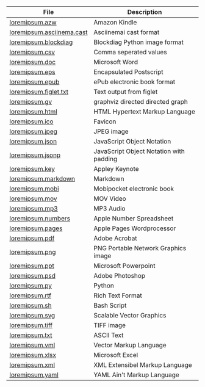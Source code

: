 | File | Description |
|------|-------------|
|[loremipsum.azw](loremipsum.azw)| Amazon Kindle |
|[loremipsum.asciinema.cast](loremipsum.asciinema.cast)| Asciinemai cast format |
|[loremipsum.blockdiag](loremipsum.blockdiag)| Blockdiag Python image format|
|[loremipsum.csv](loremipsum.csv)| Comma seperated values |
|[loremipsum.doc](loremipsum.doc)| Microsoft Word |
|[loremipsum.eps](loremipsum.eps)| Encapsulated Postscript |
|[loremipsum.epub](loremipsum.epub)| ePub electronic book format|
|[loremipsum.figlet.txt](loremipsum.figlet.txt)| Text output from figlet |
|[loremipsum.gv](loremipsum.gv)| graphviz directed directed graph |
|[loremipsum.html](loremipsum.html)| HTML Hypertext Markup Language |
|[loremipsum.ico](loremipsum.ico)| Favicon |
|[loremipsum.jpeg](loremipsum.jpeg)| JPEG image |
|[loremipsum.json](loremipsum.json)| JavaScript Object Notation|
|[loremipsum.jsonp](loremipsum.jsonp)|  JavaScript Object Notation with padding|
|[loremipsum.key](loremipsum.key)| Appley Keynote |
|[loremipsum.markdown](loremipsum.markdown)| Markdown |
|[loremipsum.mobi](loremipsum.mobi)| Mobipocket electronic book |
|[loremipsum.mov](loremipsum.mov)| MOV Video |
|[loremipsum.mp3](loremipsum.mp3)| MP3 Audio|
|[loremipsum.numbers](loremipsum.numbers)| Apple Number Spreadsheet |
|[loremipsum.pages](loremipsum.pages/)| Apple Pages Wordprocessor |
|[loremipsum.pdf](loremipsum.pdf)| Adobe Acrobat|
|[loremipsum.png](loremipsum.png)| PNG Portable Network Graphics image |
|[loremipsum.ppt](loremipsum.ppt)| Microsoft Powerpoint |
|[loremipsum.psd](loremipsum.psd)| Adobe Photoshop|
|[loremipsum.py](loremipsum.py)| Python |
|[loremipsum.rtf](loremipsum.rtf)| Rich Text Format |
|[loremipsum.sh](loremipsum.sh)| Bash Script |
|[loremipsum.svg](loremipsum.svg)| Scalable Vector Graphics|
|[loremipsum.tiff](loremipsum.tiff)| TIFF image |
|[loremipsum.txt](loremipsum.txt)| ASCII Text|
|[loremipsum.vml](loremipsum.vml)| Vector Markup Language|
|[loremipsum.xlsx](loremipsum.xlsx)| Microsoft Excel |
|[loremipsum.xml](loremipsum.xml)| XML Extensibel Markup Language |
|[loremipsum.yaml](loremipsum.yaml)| YAML Ain't Markup Language |
